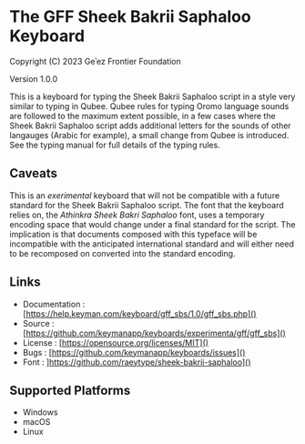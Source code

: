 The GFF Sheek Bakrii Saphaloo Keyboard
======================================

Copyright (C) 2023 Geʾez Frontier Foundation

Version 1.0.0

This is a keyboard for typing the Sheek Bakrii Saphaloo script in a style very similar to typing
in Qubee.  Qubee rules for typing Oromo language sounds are followed to the maximum extent possible,
in a few cases where the Sheek Bakrii Saphaloo script adds additional letters for the sounds
of other langauges (Arabic for example), a small change from Qubee is introduced.  See the typing
manual for full details of the typing rules.

Caveats
-------
This is an *exerimental* keyboard that will not be compatible with a future standard for the Sheek Bakrii Saphaloo
script. The font that the keyboard relies on, the  _Athinkra Sheek Bakri Saphaloo_  font, uses a temporary encoding
space that would change under a final standard for the script. The implication is that documents composed with
this typeface will be incompatible with the anticipated international standard and will either need to be
recomposed on converted into the standard encoding.

Links
-----

* Documentation :  [https://help.keyman.com/keyboard/gff_sbs/1.0/gff_sbs.php]()
* Source        :  [https://github.com/keymanapp/keyboards/experimenta/gff/gff_sbs]()
* License       :  [https://opensource.org/licenses/MIT]()
* Bugs          :  [https://github.com/keymanapp/keyboards/issues]()
* Font          :  ]https://github.com/raeytype/sheek-bakrii-saphaloo]()

Supported Platforms
-------------------
 * Windows
 * macOS
 * Linux
